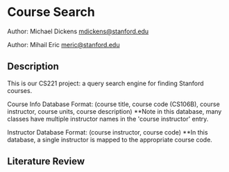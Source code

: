 Course Search
=============

Author: Michael Dickens <mdickens@stanford.edu>

Author: Mihail Eric <meric@stanford.edu>

Description
-----------

This is our CS221 project: a query search engine for finding Stanford courses.

Course Info Database Format:
(course title, course code (CS106B), course instructor, course units, course description)
**Note in this database, many classes have multiple instructor names in the 'course instructor' entry.

Instructor Database Format:
(course instructor, course code)
**In this database, a single instructor is mapped to the appropriate course code.

Literature Review
-----------------


